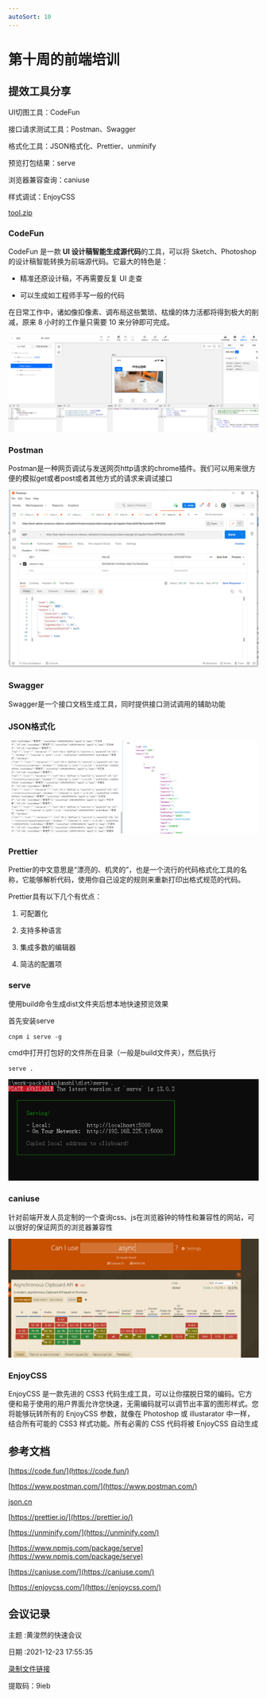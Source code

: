 ```yaml
---
autoSort: 10
---
```

# 第十周的前端培训
## 提效工具分享

UI切图工具：CodeFun

接口请求测试工具：Postman、Swagger

格式化工具：JSON格式化、Prettier、unminify

预览打包结果：serve

浏览器兼容查询：caniuse

样式调试：EnjoyCSS

[tool.zip](/tool.zip)

### CodeFun

CodeFun 是一款 **UI 设计稿智能生成源代码**的工具，可以将 Sketch、Photoshop 的设计稿智能转换为前端源代码。它最大的特色是：

- 精准还原设计稿，不再需要反复 UI 走查

- 可以生成如工程师手写一般的代码

在日常工作中，诸如像扣像素、调布局这些繁琐、枯燥的体力活都将得到极大的削减，原来 8 小时的工作量只需要 10 来分钟即可完成。

![](/images/新人培训/1640233204(1).png "")



### Postman

Postman是一种网页调试与发送网页http请求的chrome插件。我们可以用来很方便的模拟get或者post或者其他方式的请求来调试接口

![](/images/新人培训/image49.png "")

### Swagger

Swagger是一个接口文档生成工具，同时提供接口测试调用的辅助功能

### JSON格式化

![](/images/新人培训/image50.png "")

### Prettier

Prettier的中文意思是“漂亮的、机灵的”，也是一个流行的代码格式化工具的名称，它能够解析代码，使用你自己设定的规则来重新打印出格式规范的代码。

Prettier具有以下几个有优点：

1. 可配置化

1. 支持多种语言

1. 集成多数的编辑器

1. 简洁的配置项

### serve

使用build命令生成dist文件夹后想本地快速预览效果

首先安装serve

```text
cnpm i serve -g
```

cmd中打开打包好的文件所在目录（一般是build文件夹），然后执行

```text
serve .
```

![](/images/新人培训/image51.png "")

 

### caniuse

针对前端开发人员定制的一个查询css、js在浏览器钟的特性和兼容性的网站，可以很好的保证网页的浏览器兼容性

![](/images/新人培训/image52.png "")

### EnjoyCSS

EnjoyCSS 是一款先进的 CSS3 代码生成工具，可以让你摆脱日常的编码。它方便和易于使用的用户界面允许您快速，无需编码就可以调节出丰富的图形样式。您将能够玩转所有的 EnjoyCSS 参数，就像在 Photoshop 或 illustarator 中一样，结合所有可能的 CSS3 样式功能。所有必需的 CSS 代码将被 EnjoyCSS 自动生成



## 参考文档

[https://code.fun/](https://code.fun/)

[https://www.postman.com/](https://www.postman.com/)

[json.cn](https://www.json.cn/)

[https://prettier.io/](https://prettier.io/)

[https://unminify.com/](https://unminify.com/)


[https://www.npmjs.com/package/serve](https://www.npmjs.com/package/serve)


[https://caniuse.com/](https://caniuse.com/)

[https://enjoycss.com/](https://enjoycss.com/)


## 会议记录

主题 :黄浚然的快速会议

日期 :2021-12-23 17:55:35

[录制文件链接](https://pan.baidu.com/s/18wBjuab3Rc1kCkZi8IwQ0Q )

提取码：9ieb